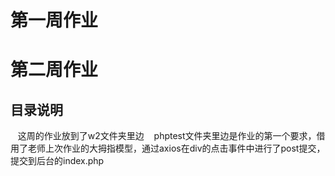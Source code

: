 # 第一周作业

# 第二周作业
## 目录说明
    这周的作业放到了w2文件夹里边
    phptest文件夹里边是作业的第一个要求，借用了老师上次作业的大拇指模型，通过axios在div的点击事件中进行了post提交，提交到后台的index.php
    
